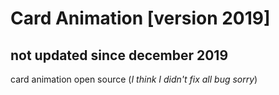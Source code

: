 # Card Animation [version 2019]

## not updated since december 2019

card animation open source (*I think I didn't fix all bug sorry*)
